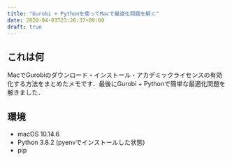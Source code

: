 ```yaml
---
title: "Gurobi + Pythonを使ってMacで最適化問題を解く"
date: 2020-04-03T23:26:37+09:00
draft: true
---
```


## これは何

MacでGurobiのダウンロード・インストール・アカデミックライセンスの有効化する方法をまとめたメモです．最後にGurobi + Pythonで簡単な最適化問題を解きました．

## 環境

- macOS 10.14.6
- Python 3.8.2 (pyenvでインストールした状態)
- pip
